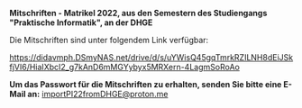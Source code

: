 **Mitschriften - Matrikel 2022, aus den Semestern des Studiengangs "Praktische Informatik", an der DHGE**

Die Mitschriften sind unter folgendem Link verfügbar:

https://didavmph.DSmyNAS.net/drive/d/s/uYWisQ45gqTmrkRZILNH8dEiJSkfjVI6/HiaIXbcI2_g7kAnD6mMGYybyx5MRXern-4LagmSoRoAo

**Um das Passwort für die Mitschriften zu erhalten, senden Sie bitte eine E-Mail an:** importPI22fromDHGE@proton.me
